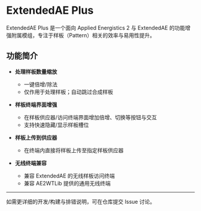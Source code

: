 ﻿# ExtendedAE Plus

ExtendedAE Plus 是一个面向 Applied Energistics 2 与 ExtendedAE 的功能增强附属模组，专注于样板（Pattern）相关的效率与易用性提升。

## 功能简介

- **处理样板数量缩放**
  - 一键倍增/除法
  - 仅作用于处理样板；自动跳过合成样板

- **样板终端界面增强**
  - 在样板供应器/访问终端界面增加倍增、切换等按钮与交互
  - 支持快速隐藏/显示样板槽位

- **样板上传到供应器**
  - 在终端内直接将样板上传至指定样板供应器

- **无线终端兼容**
  - 兼容 ExtendedAE 的无线样板访问终端
  - 兼容 AE2WTLib 提供的通用无线终端

---
如需更详细的开发/构建与排错说明，可在仓库提交 Issue 讨论。
